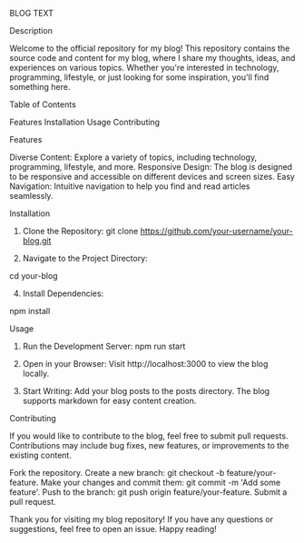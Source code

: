 
BLOG TEXT

Description

Welcome to the official repository for my blog! This repository contains the source code and content for my blog, where I share my thoughts, ideas, and experiences on various topics. Whether you're interested in technology, programming, lifestyle, or just looking for some inspiration, you'll find something here.

Table of Contents

Features
Installation
Usage
Contributing

Features

Diverse Content: Explore a variety of topics, including technology, programming, lifestyle, and more.
Responsive Design: The blog is designed to be responsive and accessible on different devices and screen sizes.
Easy Navigation: Intuitive navigation to help you find and read articles seamlessly.

Installation

1. Clone the Repository:
git clone https://github.com/your-username/your-blog.git

2. Navigate to the Project Directory:

cd your-blog

4. Install Dependencies:

npm install

Usage

1. Run the Development Server:
npm run start

2. Open in your Browser:
Visit http://localhost:3000 to view the blog locally.

3. Start Writing:
Add your blog posts to the posts directory. The blog supports markdown for easy content creation.

Contributing

If you would like to contribute to the blog, feel free to submit pull requests. Contributions may include bug fixes, new features, or improvements to the existing content.

Fork the repository.
Create a new branch: git checkout -b feature/your-feature.
Make your changes and commit them: git commit -m 'Add some feature'.
Push to the branch: git push origin feature/your-feature.
Submit a pull request.

Thank you for visiting my blog repository! If you have any questions or suggestions, feel free to open an issue. Happy reading!
